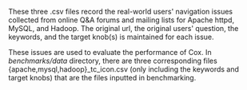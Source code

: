 These three .csv files record the real-world users' navigation issues collected from online Q&A forums and mailing lists for Apache httpd, MySQL, and Hadoop.
The original url, the original users' question, the keywords, and the target knob(s) is maintained for each issue.

These issues are used to evaluate the performance of Cox. In *benchmarks/data* directory, there are three corresponding files {apache,mysql,hadoop}_tc_icon.csv (only including the keywords and target knobs) that are the files inputted in benchmarking. 




